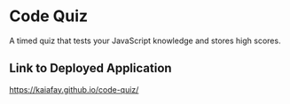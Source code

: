 # Code Quiz
A timed quiz that tests your JavaScript knowledge and stores high scores.

## Link to Deployed Application
https://kaiafay.github.io/code-quiz/
